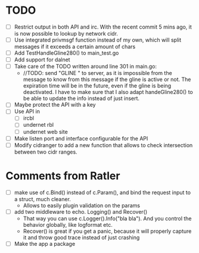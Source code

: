 # TODO
* [ ] Restrict output in both API and irc. With the recent commit 5 mins ago, it is now possible to lookup by network cidr.
* [ ] Use integrated privmsgf function instead of my own, which will split messages if it exceeds a certain amount of chars
* [ ] Add TestHandleGline280() to main_test.go
* [ ] Add support for dalnet
* [ ] Take care of the TODO written around line 301 in main.go:
  * //TODO: send "GLINE <mask>" to server, as it is impossible from the message to know from this message if the gline is active or not. The expiration time will be in the future, even if the gline is being deactivated. I have to make sure that I also adapt handeGline280() to be able to update the info instead of just insert.
* [ ] Maybe protect the API with a key
* [ ] Use API in
  * [ ] ircbl
  * [ ] undernet rbl
  * [ ] undernet web site
* [ ] Make listen port and interface configurable for the API
* [ ] Modify cidranger to add a new function that allows to check intersection between two cidr ranges.

# Comments from Ratler
* [ ] make use of c.Bind() instead of c.Param(), and bind the request input to a struct, much cleaner.
  * Allows to easily plugin validation on the params
* [ ] add two middleware to echo. Logging() and Recover()
  * That way you can use c.Logger().Info("bla bla"). And you control the behavior globally, like logformat etc.
  * Recover() is great if you get a panic, because it will properly capture it and throw good trace instead of just crashing
* [ ] Make the app a package
